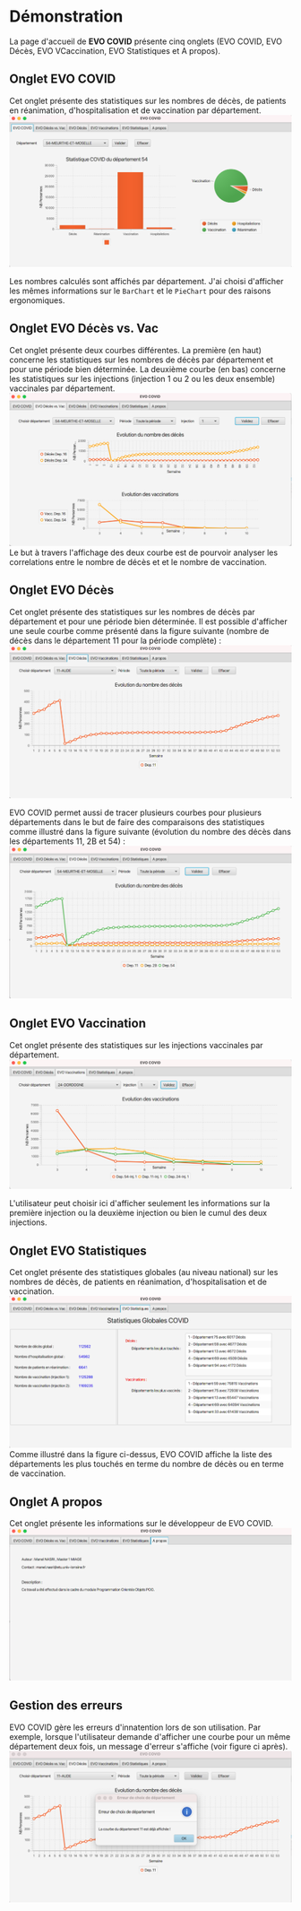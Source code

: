 # Démonstration 
La page d'accueil de **EVO COVID** présente cinq onglets (EVO COVID, EVO Décès, EVO VCaccination, EVO Statistiques et A propos). 

## Onglet EVO COVID
Cet onglet présente des statistiques sur les nombres de décès, de patients en réanimation, d'hospitalisation et de vaccination par département.
![EVO COVID](evocovid.png)

Les nombres calculés sont affichés par département. J'ai choisi d'afficher les mêmes informations sur le `BarChart` et le `PieChart` pour des raisons ergonomiques. 
## Onglet EVO Décès vs. Vac
Cet onglet présente deux courbes différentes. La première (en haut) concerne les statistiques sur les nombres de décès par département et pour une période bien déterminée. La deuxième courbe (en bas) concerne les statistiques sur les injections (injection 1 ou 2 ou les deux ensemble) vaccinales par département.  
![EVO COVID](evodcvac.png)
Le but à travers l'affichage des deux courbe est de pourvoir analyser les correlations entre le nombre de décès et et le nombre de vaccination. 

## Onglet EVO Décès
Cet onglet présente des statistiques sur les nombres de décès par département et pour une période bien déterminée. Il est possible d'afficher une seule courbe comme présenté dans la figure suivante (nombre de décès dans le département 11 pour la période complète) :
![EVO COVID](dc1.png)
 
EVO COVID permet aussi de tracer plusieurs courbes pour plusieurs départements dans le but de faire des comparaisons des statistiques comme illustré dans la figure suivante (évolution du nombre des décès dans les départements 11, 2B et 54) : 
![EVO COVID](evodeces.png)

## Onglet EVO Vaccination
Cet onglet présente des statistiques sur les injections vaccinales par département.
![EVO COVID](evovacc.png)

L'utilisateur peut choisir ici d'afficher seulement les informations sur la première injection ou la deuxième injection ou bien le cumul des deux injections. 
## Onglet EVO Statistiques
Cet onglet présente des statistiques globales (au niveau national) sur les nombres de décès, de patients en réanimation, d'hospitalisation et de vaccination.
![EVO COVID](evostat.png)
Comme illustré dans la figure ci-dessus, EVO COVID affiche la liste des départements les plus touchés en terme du nombre de décès ou en terme de vaccination. 
## Onglet A propos
Cet onglet présente les informations sur le développeur de EVO COVID.
![EVO COVID](apropos.png)

## Gestion des erreurs 
EVO COVID gère les erreurs d'innatention lors de son utilisation. Par exemple, lorsque l'utilisateur demande d'afficher une courbe pour un même département deux fois, un message d'erreur s'affiche (voir figure ci après). 
![Gestion des erreurs par EVO COVID](erreur.png)